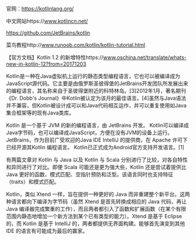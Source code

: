 官网：https://kotlinlang.org/

中文网站https://www.kotlincn.net/

https://github.com/JetBrains/kotlin

菜鸟教程http://www.runoob.com/kotlin/kotlin-tutorial.html

【官方文档】Kotlin 1.2 的新增特性https://www.oschina.net/translate/whats-new-in-kotlin-12?from=20171203


Kotlin是一种在Java虚拟机上运行的静态类型编程语言，它也可以被编译成为JavaScript源代码。它主要是由俄罗斯圣彼得堡的JetBrains开发团队所发展出来的编程语言，其名称来自于圣彼得堡附近的科特林岛。[3]2012年1月，著名期刊《Dr. Dobb's Journal》中Kotlin被认定为该月的最佳语言。[4]虽然与Java语法并不兼容，但Kotlin被设计成可以和Java代码相互运作，并可以重复使用如Java集合框架等的现有Java类库。

Kotlin 是一个基于 JVM 的新的编程语言，由 JetBrains 开发。
Kotlin可以编译成Java字节码，也可以编译成JavaScript，方便在没有JVM的设备上运行。
JetBrains，作为目前广受欢迎的Java IDE IntelliJ 的提供商，在 Apache 许可下已经开源其Kotlin 编程语言。
Kotlin已正式成为Android官方支持开发语言。[1] 

有两篇文章对 Kotlin 与 Java 以及 Kotlin 与 Scala 分别进行了比较，对各自特性和异同进行了对比。即便 Scala 可能还是更为强大些，Kotlin 还是尝试着提供比 Java 更好的函数、模式匹配、空指针预防和泛型。该语言同时也支持特征（traits）和模式匹配。


Kotlin，类似 Xtend 一样，旨在提供一种更好的 Java 而非重建整个新平台。这两种语言都向下编译为字节码（虽然 Xtend 是首先转换成相应的 Java 代码，再让 Java 编译器完成繁重的工作），而且两者都引入了函数和扩展函数（在某个有限范围内静态地增加一个新方法到某个已有类型的能力）。Xtend 是基于 Eclipse 的，而 Kotlin 是基于 IntelliJ 的，两者都提供无界面构建。能够首先演变到其他 IDE 的语言有可能成为最后的赢家。




